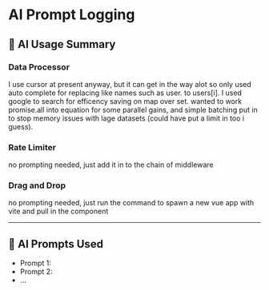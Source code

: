 # AI Prompt Logging

## 📝 AI Usage Summary

### Data Processor

I use cursor at present anyway, but it can get in the way alot so only used auto complete for replacing like names such as user. to users[i].
I used google to search for efficency saving on map over set.
wanted to work promise.all into equation for some parallel gains, and simple batching put in to stop memory issues with lage datasets (could have put a limit in too i guess).

### Rate Limiter

no prompting needed, just add it in to the chain of middleware

### Drag and Drop

no prompting needed, just run the command to spawn a new vue app with vite and pull in the component

---

## 📜 AI Prompts Used
- Prompt 1:
- Prompt 2:
- ...
